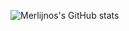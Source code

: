 ![Merlijnos's GitHub stats](https://github-readme-stats.vercel.app/api?username=Merlijnos&hide=contribs,prs)
